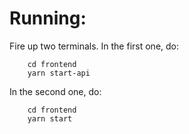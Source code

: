 # Running:

Fire up two terminals. In the first one, do:

```
	cd frontend
	yarn start-api
```

In the second one, do:

```
	cd frontend
	yarn start
```

